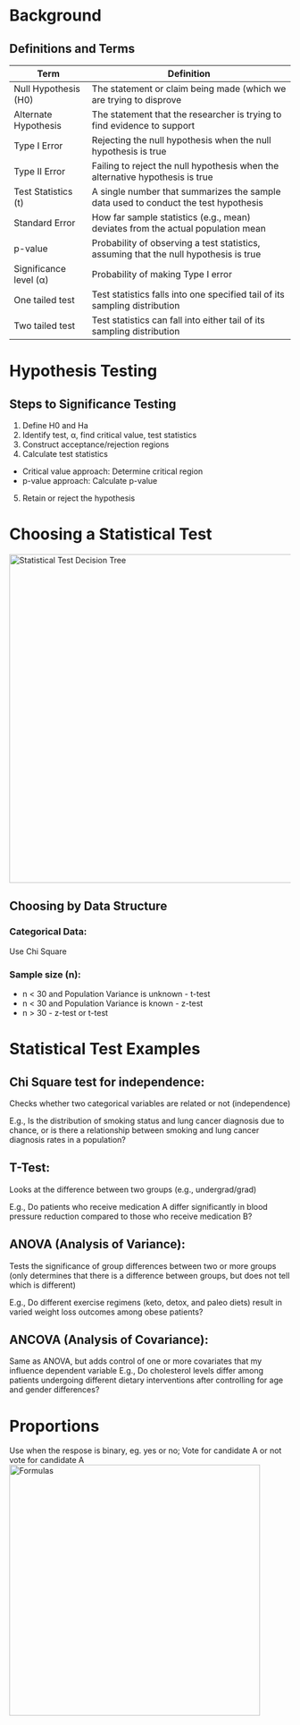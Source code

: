 # Background 
## Definitions and Terms

| Term                    | Definition                                                                                           |
|-------------------------|------------------------------------------------------------------------------------------------------|
| Null Hypothesis (H0)   | The statement or claim being made (which we are trying to disprove                      |
| Alternate Hypothesis   | The statement that the researcher is trying to find evidence to support                                |
| Type I Error           | Rejecting the null hypothesis when the null hypothesis is true                                           |
| Type II Error          | Failing to reject the null hypothesis when the alternative hypothesis is true                             |
| Test Statistics (t)    | A single number that summarizes the sample data used to conduct the test hypothesis                   |
| Standard Error         | How far sample statistics (e.g., mean) deviates from the actual population mean                        |
| p-value                | Probability of observing a test statistics, assuming that the null hypothesis is true                                                         |
| Significance level (α) | Probability of making Type I error                                                                    |
| One tailed test        | Test statistics falls into one specified tail of its sampling distribution                            |
| Two tailed test        | Test statistics can fall into either tail of its sampling distribution                                |


# Hypothesis Testing
## Steps to Significance Testing
1. Define H0 and Ha
2. Identify test, α, find critical value, test statistics
3. Construct acceptance/rejection regions
4. Calculate test statistics
* Critical value approach: Determine critical region
* p-value approach: Calculate p-value
5. Retain or reject the hypothesis


# Choosing a Statistical Test
<img width="588" alt="Statistical Test Decision Tree" src="https://github.com/StefaneeT/RA-Statistics-Course/assets/89051155/61d134a9-a5d3-441c-a343-2f5570bc0acb">

## Choosing by Data Structure

### Categorical Data: 
Use Chi Square

### Sample size (n):
* n < 30 and Population Variance is unknown - t-test
* n < 30 and Population Variance is known - z-test
* n > 30 - z-test or t-test

# Statistical Test Examples
## Chi Square test for independence:
Checks whether two categorical variables are related or not
(independence)

E.g., Is the distribution of smoking status and lung cancer diagnosis due to chance, or is there a relationship between smoking and lung cancer diagnosis rates in a population?

## T-Test:
Looks at the difference between two groups
(e.g., undergrad/grad)

E.g., Do patients who receive medication A differ significantly in blood pressure reduction compared to those who receive medication B?

## ANOVA (Analysis of Variance):
Tests the significance of group differences between two or
more groups (only determines that there is a difference between groups, but does not tell which is different)

E.g.,  Do different exercise regimens (keto, detox, and paleo diets) result in varied weight loss outcomes among obese patients?

## ANCOVA (Analysis of Covariance):
Same as ANOVA, but adds control of one or more covariates
that my influence dependent variable
E.g., Do cholesterol levels differ among patients undergoing different dietary interventions after controlling for age and gender differences?

# Proportions
Use when the respose is binary, eg. yes or no; Vote for candidate A
or not vote for candidate A
<img width="449" alt="Formulas" src="https://github.com/StefaneeT/RA-Statistics-Course/assets/89051155/e4ca8b0e-3921-4a30-b1ee-bdae4d234e97">



